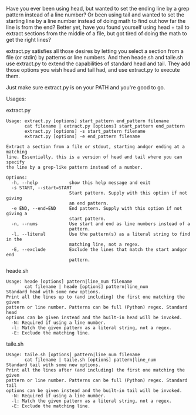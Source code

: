 Have you ever been using head, but wanted to set the ending line by a grep pattern instead of a line number? Or been using tail and wanted to set the starting line by a line number instead of doing math to find out how far the line is from the end? Better yet, have you found yourself using head + tail to extract sections from the middle of a file, but got tired of doing the math to get the right lines?

extract.py satisfies all those desires by letting you select a section from a file (or stdin) by patterns or line numbers. And then heade.sh and taile.sh use extract.py to extend the capabilities of standard head and tail. They add those options you wish head and tail had, and use extract.py to execute them.

Just make sure extract.py is on your PATH and you're good to go.

Usages:
  
extract.py
```
Usage: extract.py [options] start_pattern end_pattern filename
       cat filename | extract.py [options] start_pattern end_pattern
       extract.py [options] -s start_pattern filename
       extract.py [options] -e end_pattern filename

Extract a section from a file or stdout, starting andgor ending at a matching
line. Essentially, this is a version of head and tail where you can specify
the line by a grep-like pattern instead of a number.

Options:
  -h, --help            show this help message and exit
  -s START, --start=START
                        Start pattern. Supply with this option if not giving
                        an end pattern.
  -e END, --end=END     End pattern. Supply with this option if not giving a
                        start pattern.
  -n, --nums            Use start and end as line numbers instead of a
                        pattern.
  -l, --literal         Use the pattern(s) as a literal string to find in the
                        matching line, not a regex.
  -E, --exclude         Exclude the lines that match the start andgor end
                        pattern.
```
  
heade.sh
```
Usage: heade [options] pattern|line_num filename
       cat filename | heade [options] pattern|line_num
Standard head with some new options.
Print all the lines up to (and including) the first one matching the given
pattern or line number. Patterns can be full (Python) regex. Standard head
options can be given instead and the built-in head will be invoked.
  -N: Required if using a line number.
  -l: Match the given pattern as a literal string, not a regex.
  -E: Exclude the matching line.
```
  
taile.sh
```
Usage: taile.sh [options] pattern|line_num filename
       cat filename | taile.sh [options] pattern|line_num
Standard tail with some new options.
Print all the lines after (and including) the first one matching the given
pattern or line number. Patterns can be full (Python) regex. Standard tail
options can be given instead and the built-in tail will be invoked.
  -N: Required if using a line number.
  -l: Match the given pattern as a literal string, not a regex.
  -E: Exclude the matching line.
```

